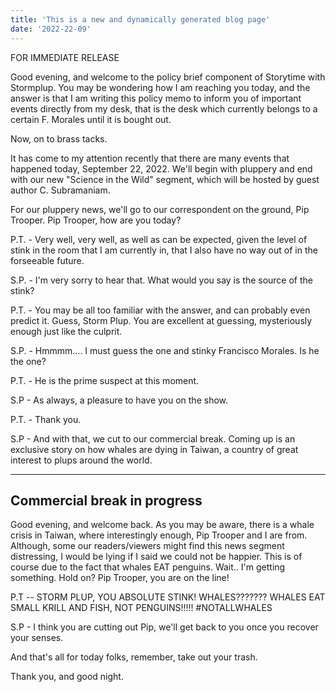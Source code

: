 ```yaml
---
title: 'This is a new and dynamically generated blog page'
date: '2022-22-09'
---
```


FOR IMMEDIATE RELEASE

Good evening, and welcome to the policy brief component of Storytime with Stormplup. You 
may be wondering how I am reaching you today, and the answer is that I am writing this
policy memo to inform you of important events directly from my desk, that is the desk
which currently belongs to a certain F. Morales until it is bought out. 

Now, on to brass tacks. 

It has come to my attention recently that there are many events that happened today,
September 22, 2022. We'll begin with pluppery and end with our new "Science in the Wild"
segment, which will be hosted by guest author C. Subramaniam. 

For our pluppery news, we'll go to our correspondent on the ground, Pip Trooper. 
Pip Trooper, how are you today? 

P.T. - Very well, very well, as well as can be expected, given the level of stink in the
room that I am currently in, that I also have no way out of in the forseeable future. 

S.P. - I'm very sorry to hear that. What would you say is the source of the stink? 

P.T. - You may be all too familiar with the answer, and can probably even predict it. 
Guess, Storm Plup. You are excellent at guessing, mysteriously enough just like the
culprit. 

S.P. - Hmmmm.... I must guess the one and stinky Francisco Morales. Is he the one? 

P.T. - He is the prime suspect at this moment. 

S.P - As always, a pleasure to have you on the show. 

P.T. - Thank you. 

S.P - And with that, we cut to our commercial break. Coming up is an exclusive story on 
how whales are dying in Taiwan, a country of great interest to plups around the world. 

------ 
Commercial break in progress
-------
Good evening, and welcome back. As you may be aware, there is a whale crisis in Taiwan, where interestingly enough, Pip Trooper and I are from. Although, some our readers/viewers might find this news segment distressing, I would be lying if I said we could not be happier. This is of course due to the fact that whales EAT penguins. Wait.. I'm getting something. Hold on? Pip Trooper, you are on the line!

P.T -- STORM PLUP, YOU ABSOLUTE STINK! WHALES??????? WHALES EAT SMALL KRILL AND FISH, NOT PENGUINS!!!!! #NOTALLWHALES

S.P - I think you are cutting out Pip, we'll get back to you once you recover your senses.

And that's all for today folks, remember, take out your trash. 

Thank you, and good night.

